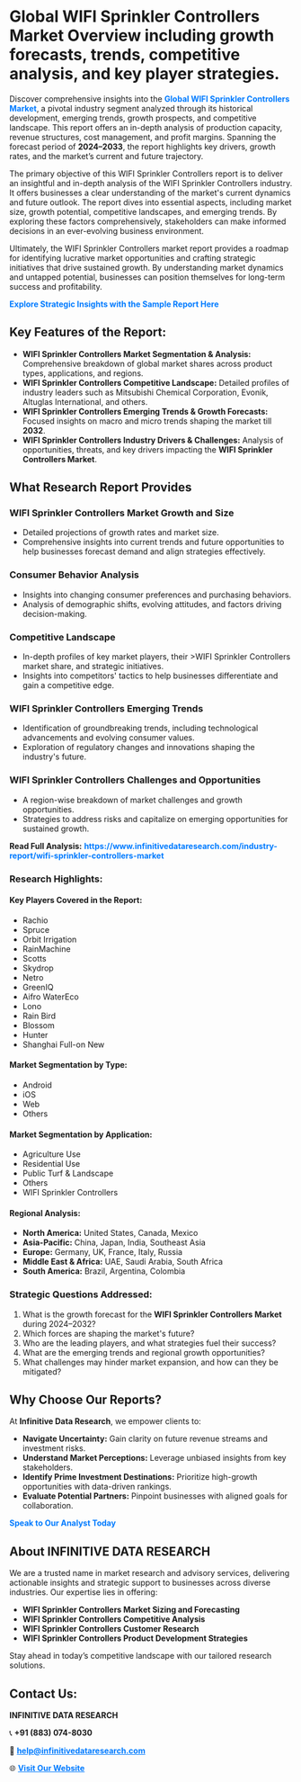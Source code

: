 <h1>Global WIFI Sprinkler Controllers Market Overview including growth forecasts, trends, competitive analysis, and key player strategies.</h1>
<p>
Discover comprehensive insights into the 
<a href="https://www.infinitivedataresearch.com/industry-report/wifi-sprinkler-controllers-market" rel="dofollow" style="color: #007BFF; text-decoration: none;"><strong>Global WIFI Sprinkler Controllers Market</strong></a>, a pivotal industry segment analyzed through its historical development, emerging trends, growth prospects, and competitive landscape. This report offers an in-depth analysis of production capacity, revenue structures, cost management, and profit margins. Spanning the forecast period of <strong>2024–2033</strong>, the report highlights key drivers, growth rates, and the market’s current and future trajectory.
</p>
<p>
The primary objective of this WIFI Sprinkler Controllers report is to deliver an insightful and in-depth analysis of the WIFI Sprinkler Controllers industry. It offers businesses a clear understanding of the market's current dynamics and future outlook. The report dives into essential aspects, including market size, growth potential, competitive landscapes, and emerging trends. By exploring these factors comprehensively, stakeholders can make informed decisions in an ever-evolving business environment.
</p>
<p>
Ultimately, the WIFI Sprinkler Controllers market report provides a roadmap for identifying lucrative market opportunities and crafting strategic initiatives that drive sustained growth. By understanding market dynamics and untapped potential, businesses can position themselves for long-term success and profitability.
</p>
<p>
<a href="https://www.infinitivedataresearch.com/request-sample/reportId=110448" style="color: #007BFF; text-decoration: none;"><strong>Explore Strategic Insights with the Sample Report Here</strong></a>
</p>

<h2>Key Features of the Report:</h2>
<ul>
<li><strong>WIFI Sprinkler Controllers Market Segmentation & Analysis:</strong> Comprehensive breakdown of global market shares across product types, applications, and regions.</li>
<li><strong>WIFI Sprinkler Controllers Competitive Landscape:</strong> Detailed profiles of industry leaders such as Mitsubishi Chemical Corporation, Evonik, Altuglas International, and others.</li>
<li><strong>WIFI Sprinkler Controllers Emerging Trends & Growth Forecasts:</strong> Focused insights on macro and micro trends shaping the market till <strong>2032</strong>.</li>
<li><strong>WIFI Sprinkler Controllers Industry Drivers & Challenges:</strong> Analysis of opportunities, threats, and key drivers impacting the <strong>WIFI Sprinkler Controllers Market</strong>.</li>
</ul>

<h2>What Research Report Provides</h2>
<h3>WIFI Sprinkler Controllers Market Growth and Size</h3>
<ul>
<li>Detailed projections of growth rates and market size.</li>
<li>Comprehensive insights into current trends and future opportunities to help businesses forecast demand and align strategies effectively.</li>
</ul>

<h3>Consumer Behavior Analysis</h3>
<ul>
<li>Insights into changing consumer preferences and purchasing behaviors.</li>
<li>Analysis of demographic shifts, evolving attitudes, and factors driving decision-making.</li>
</ul>

<h3>Competitive Landscape</h3>
<ul>
<li>In-depth profiles of key market players, their >WIFI Sprinkler Controllers market share, and strategic initiatives.</li>
<li>Insights into competitors' tactics to help businesses differentiate and gain a competitive edge.</li>
</ul>

<h3>WIFI Sprinkler Controllers Emerging Trends</h3>
<ul>
<li>Identification of groundbreaking trends, including technological advancements and evolving consumer values.</li>
<li>Exploration of regulatory changes and innovations shaping the industry's future.</li>
</ul>

<h3>WIFI Sprinkler Controllers Challenges and Opportunities</h3>
<ul>
<li>A region-wise breakdown of market challenges and growth opportunities.</li>
<li>Strategies to address risks and capitalize on emerging opportunities for sustained growth.</li>
</ul>
<p><strong>Read Full Analysis:</strong> <a href="https://www.infinitivedataresearch.com/industry-report/wifi-sprinkler-controllers-market" rel="dofollow" style="color: #007BFF; text-decoration: none;"><strong>https://www.infinitivedataresearch.com/industry-report/wifi-sprinkler-controllers-market</strong></a></p>
<h3>Research Highlights:</h3>
<h4>Key Players Covered in the Report:</h4>
<ul><li>Rachio</li><li>Spruce</li><li>Orbit Irrigation</li><li>RainMachine</li><li>Scotts</li><li>Skydrop</li><li>Netro</li><li>GreenIQ</li><li>Aifro WaterEco</li><li>Lono</li><li>Rain Bird</li><li>Blossom</li><li>Hunter</li><li>Shanghai Full-on New</li></ul>
<h4>Market Segmentation by Type:</h4>
<ul><li>Android</li><li>iOS</li><li>Web</li><li>Others</li></ul>
<h4>Market Segmentation by Application:</h4>
<ul><li>Agriculture Use</li><li>Residential Use</li><li>Public Turf &amp; Landscape</li><li>Others</li><li>WIFI Sprinkler Controllers</li></ul>

<h4>Regional Analysis:</h4>
<ul>
<li><strong>North America:</strong> United States, Canada, Mexico</li>
<li><strong>Asia-Pacific:</strong> China, Japan, India, Southeast Asia</li>
<li><strong>Europe:</strong> Germany, UK, France, Italy, Russia</li>
<li><strong>Middle East & Africa:</strong> UAE, Saudi Arabia, South Africa</li>
<li><strong>South America:</strong> Brazil, Argentina, Colombia</li>
</ul>

<h3>Strategic Questions Addressed:</h3>
<ol>
<li>What is the growth forecast for the <strong>WIFI Sprinkler Controllers Market</strong> during 2024–2032?</li>
<li>Which forces are shaping the market's future?</li>
<li>Who are the leading players, and what strategies fuel their success?</li>
<li>What are the emerging trends and regional growth opportunities?</li>
<li>What challenges may hinder market expansion, and how can they be mitigated?</li>
</ol>

<h2>Why Choose Our Reports?</h2>
<p>At <strong>Infinitive Data Research</strong>, we empower clients to:</p>
<ul>
<li><strong>Navigate Uncertainty:</strong> Gain clarity on future revenue streams and investment risks.</li>
<li><strong>Understand Market Perceptions:</strong> Leverage unbiased insights from key stakeholders.</li>
<li><strong>Identify Prime Investment Destinations:</strong> Prioritize high-growth opportunities with data-driven rankings.</li>
<li><strong>Evaluate Potential Partners:</strong> Pinpoint businesses with aligned goals for collaboration.</li>
</ul>
<p><a href="https://www.infinitivedataresearch.com/industry-report/wifi-sprinkler-controllers-market" rel="dofollow" style="color: #007BFF; text-decoration: none;"><strong>Speak to Our Analyst Today</strong></a></p>

<h2>About INFINITIVE DATA RESEARCH</h2>
<p>We are a trusted name in market research and advisory services, delivering actionable insights and strategic support to businesses across diverse industries. Our expertise lies in offering:</p>
<ul>
<li><strong>WIFI Sprinkler Controllers Market Sizing and Forecasting</strong></li>
<li><strong>WIFI Sprinkler Controllers Competitive Analysis</strong></li>
<li><strong>WIFI Sprinkler Controllers Customer Research</strong></li>
<li><strong>WIFI Sprinkler Controllers Product Development Strategies</strong></li>
</ul>
<p>Stay ahead in today’s competitive landscape with our tailored research solutions.</p>

<h2>Contact Us:</h2>
<p><strong>INFINITIVE DATA RESEARCH</strong></p>
<p>📞 <strong>+91 (883) 074-8030</strong></p>
<p>📧 <strong><a href="mailto:help@infinitivedataresearch.com" style="color: #007BFF;">help@infinitivedataresearch.com</a></strong></p>
<p>🌐 <strong><a href="https://www.infinitivedataresearch.com" rel="dofollow" style="color: #007BFF;">Visit Our Website</a></strong></p>